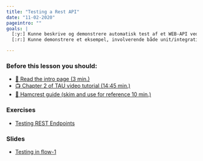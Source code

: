 ```yaml
---
title: "Testing a Rest API"
date: "11-02-2020"
pageintro: ""
goals: |
  [:y:] Kunne beskrive og demonstrere automatisk test af et WEB-API ved hjælp af Maven  
  [:r:] Kunne demonstrere et eksempel, involverende både unit/integrations-test samt deployment  afviklet af Travis

--- 
```

         
### Before this lesson you should:
<!--BEGIN readings ##-->
- [:book: Read the intro page (3 min.)](http://rest-assured.io/)
- [:tv: Chapter 2 of TAU video tutorial (14:45 min.)](https://testautomationu.applitools.com/automating-your-api-tests-with-rest-assured/chapter2.html)
- [:book: Hamcrest guide (skim and use for reference 10 min.)](https://www.baeldung.com/java-junit-hamcrest-guide)
<!--END readings ##-->
          
### Exercises
<!--BEGIN exercises ##-->
- [Testing REST Endpoints](https://docs.google.com/document/d/1ukf16bSqAso0XBubaGv1InwBfl5o5987JwWZIiN7prM/edit?usp=sharing)
<!--END exercises ##-->
   
### Slides
<!--BEGIN slides ##-->
- [Testing in flow-1](https://docs.google.com/presentation/d/1WI8DwwkSfX5-Tev2ZzQj0EVPjBU4inhghsVK46w-OKI/edit?usp=sharing)
<!--END slides ##-->
